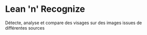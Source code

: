 # Lean 'n' Recognize
Détecte, analyse et compare des visages sur des images issues de différentes sources

<a href="https://github.com/blackrainb0w/Lean-n-Recognize/raw/master/testCam/proof.png " alt="Proof of concept V0"></a>
<a href="https://github.com/blackrainb0w/Lean-n-Recognize/raw/master/learn_n_recognize_V3/proof.png " alt="Proof of concept V3"></a>